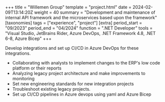 +++
title = "Willemen Group"
template = "project.html"
date = 2024-02-09T13:14:20Z
weight = 40
summary = "Development and maintenance of internal API framework and the microservices based upon the framework"
[taxonomies]
tags = ["experience", "project"]
[extra]
period_start = "09/2023"
period_end = "04/2024"
function = ".NET Developer"
tools = "Visual Studio, JetBrains Rider, Azure DevOps, .NET Framework 4.8, .NET 6-8, Azure Bicep"
+++

Develop integrations and set up CI/CD in Azure DevOps for these integrations. 

* Collaborating with analysts to implement changes to the ERP's low code platform or their reports
* Analyzing legacy project architecture and make improvements to monitoring
* Set new engineering standards for new integration projects
* Troubleshoot existing legacy projects.
* Set up CI/CD pipelines in Azure devops using yaml and Azure Bicep